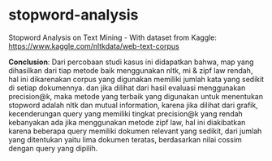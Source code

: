 # stopword-analysis
Stopword Analysis on Text Mining - With dataset from Kaggle: https://www.kaggle.com/nltkdata/web-text-corpus

**Conclusion**: 
Dari percobaan studi kasus ini didapatkan bahwa, 
map yang dihasilkan dari tiap metode baik menggunakan nltk, mi & zipf law rendah, 
hal ini dikarenakan corpus yang digunakan memiliki jumlah kata yang sedikit di setiap dokumennya. 
dan jika dilihat dari hasil evaluasi menggunakan precision@k, maka metode yang terbaik yang digunakan untuk menentukan stopword adalah 
nltk dan mutual information, karena jika dilihat dari grafik, kecenderungan query yang memiliki tingkat precision@k yang rendah kebanyakan 
ada jika menggunakan metode zipf law, hal ini diakibatkan karena beberapa query memiliki dokumen relevant yang sedikit, 
dari jumlah yang ditentukan yaitu lima dokumen teratas, berdasarkan nilai cossim dengan query yang dipilih.
